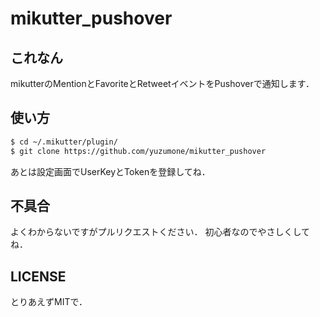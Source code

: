 # mikutter_pushover
## これなん
mikutterのMentionとFavoriteとRetweetイベントをPushoverで通知します．

## 使い方
```sh
$ cd ~/.mikutter/plugin/
$ git clone https://github.com/yuzumone/mikutter_pushover
```

あとは設定画面でUserKeyとTokenを登録してね．

## 不具合
よくわからないですがプルリクエストください．
初心者なのでやさしくしてね．

## LICENSE
とりあえずMITで．
